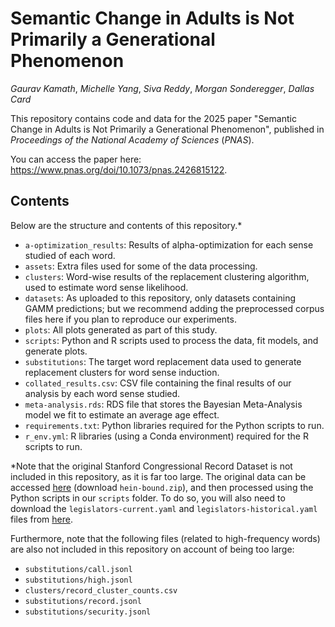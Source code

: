 # Semantic Change in Adults is Not Primarily a Generational Phenomenon

*Gaurav Kamath*, *Michelle Yang*, *Siva Reddy*, *Morgan Sonderegger*, *Dallas Card*

This repository contains code and data for the 2025 paper "Semantic Change in Adults is Not Primarily a Generational Phenomenon", published in *Proceedings of the National Academy of Sciences* (*PNAS*).

You can access the paper here: https://www.pnas.org/doi/10.1073/pnas.2426815122.

## Contents

Below are the structure and contents of this repository.* 

- `a-optimization_results`: Results of alpha-optimization for each sense studied of each word.
- `assets`: Extra files used for some of the data processing.
- `clusters`: Word-wise results of the replacement clustering algorithm, used to estimate word sense likelihood.
- `datasets`: As uploaded to this repository, only datasets containing GAMM predictions; but we recommend adding the preprocessed corpus files here if you plan to reproduce our experiments.
- `plots`: All plots generated as part of this study.
- `scripts`: Python and R scripts used to process the data, fit models, and generate plots.
- `substitutions`: The target word replacement data used to generate replacement clusters for word sense induction.
- `collated_results.csv`: CSV file containing the final results of our analysis by each word sense studied.
- `meta-analysis.rds`: RDS file that stores the Bayesian Meta-Analysis model we fit to estimate an average age effect.
- `requirements.txt`: Python libraries required for the Python scripts to run.
- `r_env.yml`: R libraries (using a Conda environment) required for the R scripts to run.

*Note that the original Stanford Congressional Record Dataset is not included in this repository, as it is far too large. The original data can be accessed [here](https://data.stanford.edu/congress_text) (download `hein-bound.zip`), and then processed using the Python scripts in our `scripts` folder. To do so, you will also need to download the `legislators-current.yaml` and `legislators-historical.yaml` files from [here](https://github.com/unitedstates/congress-legislators). 

Furthermore, note that the following files (related to high-frequency words) are also not included in this repository on account of being too large: 

- `substitutions/call.jsonl`
- `substitutions/high.jsonl`
- `clusters/record_cluster_counts.csv`
- `substitutions/record.jsonl`
- `substitutions/security.jsonl`  
